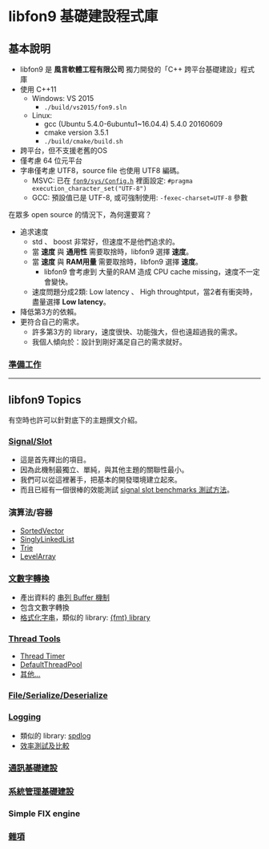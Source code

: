 ﻿libfon9 基礎建設程式庫
=======================

## 基本說明
* libfon9 是 **風言軟體工程有限公司** 獨力開發的「C++ 跨平台基礎建設」程式庫
* 使用 C++11
  * Windows: VS 2015
    * `./build/vs2015/fon9.sln`
  * Linux:
    * gcc (Ubuntu 5.4.0-6ubuntu1~16.04.4) 5.4.0 20160609
    * cmake version 3.5.1
    * `./build/cmake/build.sh`
* 跨平台，但不支援老舊的OS
* 僅考慮 64 位元平台
* 字串僅考慮 UTF8，source file 也使用 UTF8 編碼。
  * MSVC: 已在 [`fon9/sys/Config.h`](fon9/sys/Config.h) 裡面設定: `#pragma execution_character_set("UTF-8")`
  * GCC: 預設值已是 UTF-8, 或可強制使用: `-fexec-charset=UTF-8` 參數

在眾多 open source 的情況下，為何還要寫？
* 追求速度
  * std 、 boost 非常好，但速度不是他們追求的。
  * 當 **速度** 與 **通用性** 需要取捨時，libfon9 選擇 **速度**。
  * 當 **速度** 與 **RAM用量** 需要取捨時，libfon9 選擇 **速度**。
    * libfon9 會考慮到 大量的RAM 造成 CPU cache missing，速度不一定會變快。
  * 速度問題分成2類: Low latency 、 High throughtput，當2者有衝突時，盡量選擇 **Low latency**。
* 降低第3方的依賴。
* 更符合自己的需求。
  * 許多第3方的 library，速度很快、功能強大，但也遠超過我的需求。
  * 我個人傾向於：設計到剛好滿足自己的需求就好。

### [準備工作](Overview/Prepare.md)

---------------------------------------

## libfon9 Topics
有空時也許可以針對底下的主題撰文介紹。

### [Signal/Slot](Overview/Subr.md)
* 這是首先釋出的項目。
* 因為此機制最獨立、單純，與其他主題的關聯性最小。
* 我們可以從這裡著手，把基本的開發環境建立起來。
* 而且已經有一個很棒的效能測試 [signal slot benchmarks 測試方法](https://github.com/NoAvailableAlias/signal-slot-benchmarks)。

### 演算法/容器
* [SortedVector](fon9/SortedVector.hpp)
* [SinglyLinkedList](fon9/SinglyLinkedList.hpp)
* [Trie](Overview/Trie.md)
* [LevelArray](fon9/LevelArray.hpp)

### [文數字轉換](Overview/AlNum.md)
* 產出資料的 [串列 Buffer 機制](fon9/buffer)
* 包含文數字轉換
* [格式化字串](Overview/AlNum.md#格式化字串)，類似的 library: [{fmt} library](https://github.com/fmtlib/fmt)

### [Thread Tools](Overview/ThreadTools.md)
* [Thread Timer](Overview/ThreadTools.md#timer-計時器)
* [DefaultThreadPool](Overview/ThreadTools.md#fon9getdefaultthreadpool)
* [其他...](Overview/ThreadTools.md)

### [File/Serialize/Deserialize](Overview/Filing.md)

### [Logging](Overview/Logging.md)
* 類似的 library: [spdlog](https://github.com/gabime/spdlog)
* [效率測試及比較](ext/logvs)

### [通訊基礎建設](fon9/io/README.md)

### [系統管理基礎建設](Overview/Manage.md)

### Simple FIX engine

### [雜項](Overview/Misc.md)
